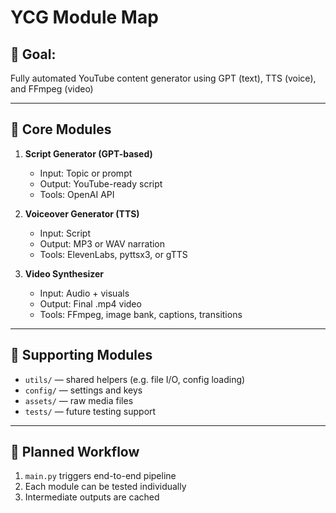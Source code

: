 # YCG Module Map

## 🎯 Goal:
Fully automated YouTube content generator using GPT (text), TTS (voice), and FFmpeg (video)

---

## 🔧 Core Modules

1. **Script Generator (GPT-based)**
   - Input: Topic or prompt
   - Output: YouTube-ready script
   - Tools: OpenAI API

2. **Voiceover Generator (TTS)**
   - Input: Script
   - Output: MP3 or WAV narration
   - Tools: ElevenLabs, pyttsx3, or gTTS

3. **Video Synthesizer**
   - Input: Audio + visuals
   - Output: Final .mp4 video
   - Tools: FFmpeg, image bank, captions, transitions

---

## 🧰 Supporting Modules

- `utils/` — shared helpers (e.g. file I/O, config loading)
- `config/` — settings and keys
- `assets/` — raw media files
- `tests/` — future testing support

---

## 📌 Planned Workflow

1. `main.py` triggers end-to-end pipeline
2. Each module can be tested individually
3. Intermediate outputs are cached
